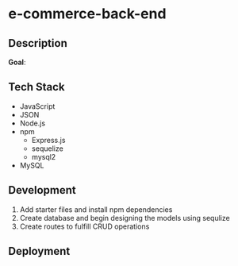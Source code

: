 # e-commerce-back-end

## Description

**Goal**:

## Tech Stack
- JavaScript
- JSON
- Node.js
- npm
    - Express.js
    - sequelize
    - mysql2
- MySQL

## Development
1. Add starter files and install npm dependencies
1. Create database and begin designing the models using sequlize
1. Create routes to fulfill CRUD operations

## Deployment